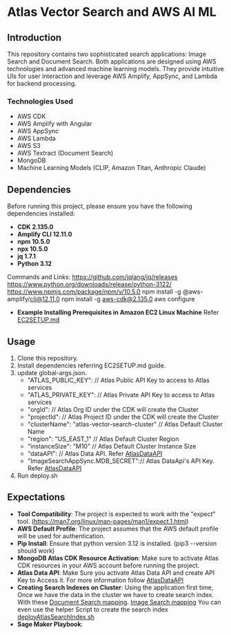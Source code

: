 # Atlas Vector Search and AWS AI ML

## Introduction
This repository contains two sophisticated search applications: Image Search and Document Search. Both applications are designed using AWS technologies and advanced machine learning models. They provide intuitive UIs for user interaction and leverage AWS Amplify, AppSync, and Lambda for backend processing.

### Technologies Used
- AWS CDK
- AWS Amplify with Angular
- AWS AppSync
- AWS Lambda
- AWS S3
- AWS Textract (Document Search)
- MongoDB
- Machine Learning Models (CLIP, Amazon Titan, Anthropic Claude)

## Dependencies

Before running this project, please ensure you have the following dependencies installed:

- **CDK 2.135.0**
- **Amplify CLI 12.11.0**
- **npm 10.5.0**
- **npx 10.5.0**
- **jq 1.7.1**
- **Python 3.12**

Commands and Links: 
https://github.com/jqlang/jq/releases
https://www.python.org/downloads/release/python-3122/
https://www.npmjs.com/package/npm/v/10.5.0
npm install -g @aws-amplify/cli@12.11.0
npm install -g aws-cdk@2.135.0
aws configure

- **Example Installing Prerequisites in Amazon EC2 Linux Machine**
Refer [EC2SETUP.md](https://github.com/mongodb-partners/AppModernization_Amplify_AppSync_with_MongoDB_Atlas_Vector_Search/blob/cdk_enabled_deployment/atlas-vector-search-cdk/EC2SETUP.md)

## Usage

1. Clone this repository.
2. Install dependencies referring EC2SETUP.md guide.
3. update global-args.json. 
    - "ATLAS_PUBLIC_KEY": // Atlas Public API Key to access to Atlas services 
    - "ATLAS_PRIVATE_KEY": // Atlas Private API Key to access to Atlas services 
    - "orgId": // Atlas Org ID under the CDK will create the Cluster
    - "projectId": // Atlas Project ID under the CDK will create the Cluster
    - "clusterName": "atlas-vector-search-cluster" // Atlas Default Cluster Name
    - "region": "US_EAST_1" // Atlas Default Cluster Region
    - "instanceSize": "M10" // Atlas Default Cluster Instance Size
    - "dataAPI": // Atlas Data API. Refer [AtlasDataAPI](https://github.com/mongodb-partners/AppModernization_Amplify_AppSync_with_MongoDB_Atlas_Vector_Search/blob/cdk_enabled_deployment/atlas-vector-search-cdk/ATLASDATAAPI.md)
    - "ImageSearchAppSync.MDB_SECRET":// Atlas DataApi's API Key. Refer [AtlasDataAPI](https://github.com/mongodb-partners/AppModernization_Amplify_AppSync_with_MongoDB_Atlas_Vector_Search/blob/cdk_enabled_deployment/atlas-vector-search-cdk/ATLASDATAAPI.md)
4. Run deploy.sh

## Expectations

- **Tool Compatibility**: The project is expected to work with the "expect" tool. (https://man7.org/linux/man-pages/man1/expect.1.html)
- **AWS Default Profile**: The project assumes that the AWS default profile will be used for authentication.
- **Pip Install**: Ensure that python version 3.12 is installed. (pip3 --version should work)
- **MongoDB Atlas CDK Resource Activation**: Make sure to activate Atlas CDK resources in your AWS account before running the project.
- **Atlas Data API**: Make Sure you activate Atlas Data API and create API Key to Access it. For more information follow [AtlasDataAPI](https://github.com/mongodb-partners/AppModernization_Amplify_AppSync_with_MongoDB_Atlas_Vector_Search/blob/cdk_enabled_deployment/atlas-vector-search-cdk/ATLASDATAAPI.md)
- **Creating Search Indexes on Cluster**: Using the application first time, Once we have the data in the cluster we have to create search index. With these [Document Search mapping](https://github.com/mongodb-partners/AppModernization_Amplify_AppSync_with_MongoDB_Atlas_Vector_Search/blob/cdk_enabled_deployment/atlas-vector-search-cdk/resources/document-search/Mongodb/searchindex.json). 
[Image Search mapping](https://github.com/mongodb-partners/AppModernization_Amplify_AppSync_with_MongoDB_Atlas_Vector_Search/blob/cdk_enabled_deployment/atlas-vector-search-cdk/resources/image-search/Mongodb/searchindex.json)
You can even use the helper Script to create the search index [deployAtlasSearchIndex.sh](https://github.com/mongodb-partners/AppModernization_Amplify_AppSync_with_MongoDB_Atlas_Vector_Search/blob/cdk_enabled_deployment/atlas-vector-search-cdk/deployAtlasSearchIndex.sh)
- **Sage Maker Playbook**: 
